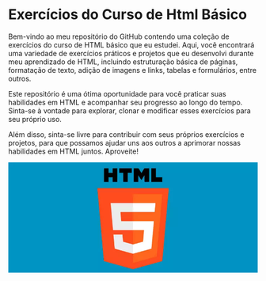 # Exercícios do Curso de Html Básico

Bem-vindo ao meu repositório do GitHub contendo uma coleção de exercícios do curso de HTML básico que eu estudei. Aqui, você encontrará uma variedade de exercícios práticos e projetos que eu desenvolvi durante meu aprendizado de HTML, incluindo estruturação básica de páginas, formatação de texto, adição de imagens e links, tabelas e formulários, entre outros.

Este repositório é uma ótima oportunidade para você praticar suas habilidades em HTML e acompanhar seu progresso ao longo do tempo. Sinta-se à vontade para explorar, clonar e modificar esses exercícios para seu próprio uso.

Além disso, sinta-se livre para contribuir com seus próprios exercícios e projetos, para que possamos ajudar uns aos outros a aprimorar nossas habilidades em HTML juntos. Aproveite!

![Html5](./html5.webp)
